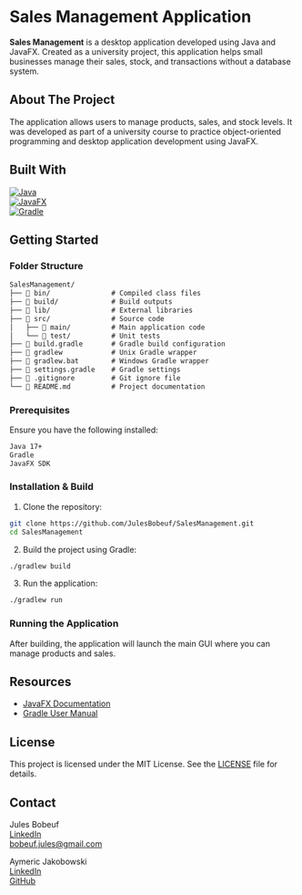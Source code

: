 # Sales Management Application

**Sales Management** is a desktop application developed using Java and JavaFX. Created as a university project, this application helps small businesses manage their sales, stock, and transactions without a database system.

## About The Project

The application allows users to manage products, sales, and stock levels. It was developed as part of a university course to practice object-oriented programming and desktop application development using JavaFX.

## Built With

[![Java](https://img.shields.io/badge/Java-007396?style=for-the-badge&logo=java&logoColor=white)](https://www.java.com/)  
[![JavaFX](https://img.shields.io/badge/JavaFX-007396?style=for-the-badge&logo=java&logoColor=white)](https://openjfx.io/)  
[![Gradle](https://img.shields.io/badge/Gradle-02303A?style=for-the-badge&logo=gradle&logoColor=white)](https://gradle.org/)

## Getting Started

### Folder Structure

```markdown
SalesManagement/
├── 📁 bin/               # Compiled class files
├── 📁 build/             # Build outputs
├── 📁 lib/               # External libraries
├── 📁 src/               # Source code
│   ├── 📁 main/          # Main application code
│   └── 📁 test/          # Unit tests
├── 📄 build.gradle       # Gradle build configuration
├── 📄 gradlew            # Unix Gradle wrapper
├── 📄 gradlew.bat        # Windows Gradle wrapper
├── 📄 settings.gradle    # Gradle settings
├── 📄 .gitignore         # Git ignore file
└── 📄 README.md          # Project documentation
```

### Prerequisites

Ensure you have the following installed:

```sh
Java 17+
Gradle
JavaFX SDK
```

### Installation & Build

1. Clone the repository:

```sh
git clone https://github.com/JulesBobeuf/SalesManagement.git
cd SalesManagement
```

2. Build the project using Gradle:

```sh
./gradlew build
```

3. Run the application:

```sh
./gradlew run
```

### Running the Application

After building, the application will launch the main GUI where you can manage products and sales.

## Resources

- [JavaFX Documentation](https://openjfx.io/)  
- [Gradle User Manual](https://docs.gradle.org/current/userguide/userguide.html)  

## License

This project is licensed under the MIT License. See the [LICENSE](LICENSE) file for details.

## Contact

Jules Bobeuf  
[LinkedIn](https://www.linkedin.com/in/bobeuf-jules/)  
bobeuf.jules@gmail.com

Aymeric Jakobowski  
[LinkedIn](https://www.linkedin.com/in/aymeric-jakobowski/)  
[GitHub](https://github.com/AymericJak)
